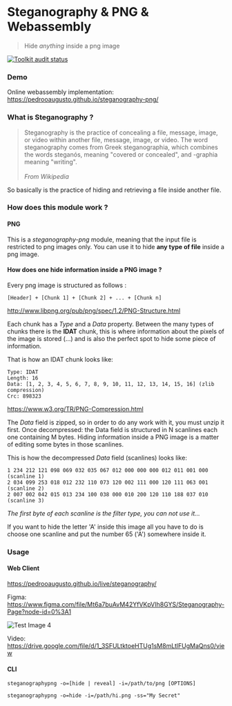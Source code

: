# Steganography & PNG & Webassembly
> Hide <i>anything</i> inside a png image

<a href="https://github.com/pedrooaugusto/steganography-png/actions">
    <img alt="Toolkit audit status" src="https://github.com/pedrooaugusto/steganography-png/workflows/Run Tests and Build/badge.svg" />
</a>

### Demo
Online webassembly implementation: https://pedrooaugusto.github.io/steganography-png/

### What is Steganography ?
> Steganography is the practice of concealing a file, message, image, or video within another file, message, image, or video. The word steganography comes from Greek steganographia, which combines the words steganós, meaning "covered or concealed", and -graphia meaning "writing".
><br/><br/><i>From Wikipedia</i>

So basically is the practice of hiding and retrieving a file inside another file.

### How does this module work ?

#### PNG
This is a *steganography-png* module, meaning that the input file is restricted to png images only.
You can use it to hide **any type of file** inside a png image.

#### How does one hide information inside a PNG image ?
Every png image is structured as follows :
```
[Header] + [Chunk 1] + [Chunk 2] + ... + [Chunk n]
```
http://www.libpng.org/pub/png/spec/1.2/PNG-Structure.html

Each chunk has a *Type* and a *Data* property. Between the many types of chunks there is the **IDAT** chunk, this is where information about the pixels of the image
is stored (...) and is also the perfect spot to hide some piece of information.

That is how an IDAT chunk looks like:
```
Type: IDAT
Length: 16
Data: [1, 2, 3, 4, 5, 6, 7, 8, 9, 10, 11, 12, 13, 14, 15, 16] (zlib compression)
Crc: 898323
```
https://www.w3.org/TR/PNG-Compression.html

The *Data* field is zipped, so in order to do any work with it, you must unzip it first. Once decompressed: the Data field is structured in N scanlines
each one containing M bytes. Hiding information inside a PNG image is a matter of editing some bytes in those scanlines.

This is how the decompressed *Data* field (scanlines) looks like:
```
1 234 212 121 098 069 032 035 067 012 000 000 000 012 011 001 000 (scanline 1)
2 034 099 253 018 012 232 110 073 120 002 111 000 120 111 063 001 (scanline 2)
2 007 002 042 015 013 234 100 038 000 010 200 120 110 188 037 010 (scanline 3)
```
*The first byte of each scanline is the filter type, you can not use it...*

If you want to hide the letter 'A' inside this image all you have to do is choose one scanline and put the number 65 ('A') somewhere inside it.


### Usage

#### Web Client

https://pedrooaugusto.github.io/live/steganography/

Figma: https://www.figma.com/file/Mt6a7buAvM42YfVKpVIh8GYS/Steganography-Page?node-id=0%3A1

![Test Image 4](https://github.com/pedrooaugusto/steganography-png/blob/master/webapp/preview.png)

Video: https://drive.google.com/file/d/1_3SFULtktoeHTUg1sM8mLtlFUgMaQns0/view

#### CLI
```
steganographypng -o=[hide | reveal] -i=/path/to/png [OPTIONS]

steganographypng -o=hide -i=/path/hi.png -ss="My Secret"
```
